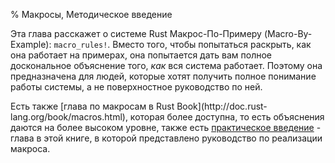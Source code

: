 % Макросы, Методическое введение

Эта глава расскажет о системе Rust Макрос-По-Примеру (Macro-By-Example):
`macro_rules!`.  Вместо того, чтобы попытаться раскрыть, как она работает на
примерах, она попытается дать вам полное доскональное объяснение того, *как* вся
система работает. Поэтому она предназначена для людей, которые хотят получить
полное понимание работы системы, а не поверхностное руководство по ней.

Есть также [глава по макросам в Rust Book](http://doc.rust-
lang.org/book/macros.html), которая более доступна, то есть объяснения даются на
более высоком уровне, также есть  [практическое
введение](https://github.com/ruRust/tlborm/blob/master/text/pim-README.md) -
глава в этой книге, в которой представлено руководство по реализации макроса.
